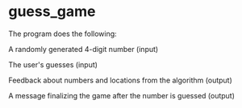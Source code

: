 # guess_game

The program does the following:

A randomly generated 4-digit number (input)

The user's guesses (input)

Feedback about numbers and locations from the algorithm (output)

A message finalizing the game after the number is guessed (output)
